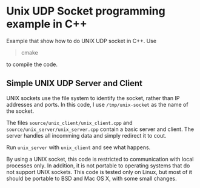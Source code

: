 # Unix UDP Socket programming example in C++

Example that show how to do UNIX UDP socket in C++. Use

> cmake

to compile the code.

## Simple UNIX UDP Server and Client

UNIX sockets use the file system to identify
the socket, rather than IP addresses and ports. In this code, I use
`/tmp/unix-socket` as the name of the socket.

The files `source/unix_client/unix_client.cpp` and
`source/unix_server/unix_server.cpp` contain
a basic server and client. The server handles all incomming data and 
simply redirect it to cout.

Run `unix_server` with `unix_client` and see what happens.

By using a UNIX socket, this code is restricted to communication with
local processes only. In addition, it is not portable to operating
systems that do not support UNIX sockets. This code is tested only on
Linux, but most of it should be portable to BSD and Mac OS X, with
some small changes.

